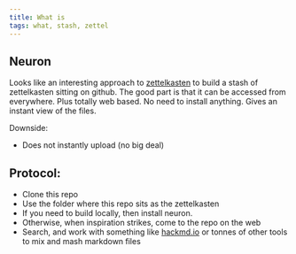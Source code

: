 ```yaml
---
title: What is
tags: what, stash, zettel
---
```


## Neuron
Looks like an interesting approach to [zettelkasten](https://zettelkasten.de) to build a stash of zettelkasten sitting on github.
The good part is that it can be accessed from everywhere. 
Plus totally web based.
No need to install anything.
Gives an instant view of the files. 

Downside:
- Does not instantly upload (no big deal)

## Protocol:
- Clone this repo
- Use the folder where this repo sits as the zettelkasten
- If you need to build locally, then install neuron. 
- Otherwise, when inspiration strikes, come to the repo on the web
- Search, and work with something like [hackmd.io](https://hackmd.io) or tonnes of other tools to mix and mash markdown files
